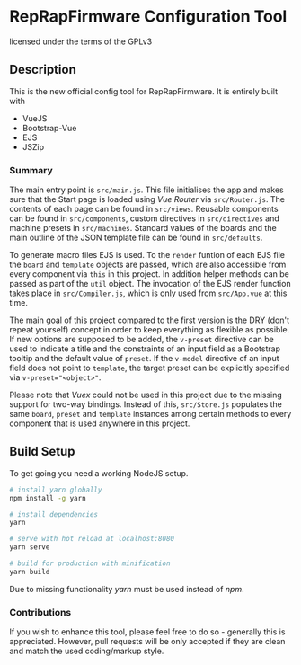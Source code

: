 # RepRapFirmware Configuration Tool

licensed under the terms of the GPLv3

## Description

This is the new official config tool for RepRapFirmware.
It is entirely built with
- VueJS
- Bootstrap-Vue
- EJS
- JSZip

### Summary

The main entry point is `src/main.js`. This file initialises the app and makes sure that the Start page is loaded using *Vue Router* via `src/Router.js`. The contents of each page can be found in `src/views`.
Reusable components can be found in `src/components`, custom directives in `src/directives` and machine presets in `src/machines`.
Standard values of the boards and the main outline of the JSON template file can be found in `src/defaults`.

To generate macro files EJS is used. To the `render` funtion of each EJS file the `board` and `template` objects are passed, which are also accessible from every component via `this` in this project. In addition helper methods can be passed as part of the `util` object. The invocation of the EJS render function takes place in `src/Compiler.js`, which is only used from `src/App.vue` at this time.

The main goal of this project compared to the first version is the DRY (don't repeat yourself) concept in order to keep everything as flexible as possible.
If new options are supposed to be added, the `v-preset` directive can be used to indicate a title and the constraints of an input field as a Bootstrap tooltip and the default value of `preset`. If the `v-model` directive of an input field does not point to `template`, the target preset can be explicitly specified via `v-preset="<object>"`.

Please note that *Vuex* could not be used in this project due to the missing support for two-way bindings. Instead of this, `src/Store.js` populates the same `board`, `preset` and `template` instances among certain methods to every component that is used anywhere in this project.

## Build Setup

To get going you need a working NodeJS setup.

``` bash
# install yarn globally
npm install -g yarn

# install dependencies
yarn

# serve with hot reload at localhost:8080
yarn serve

# build for production with minification
yarn build
```

Due to missing functionality *yarn* must be used instead of *npm*.

### Contributions

If you wish to enhance this tool, please feel free to do so - generally this is appreciated. However, pull requests will be only accepted if they are clean and match the used coding/markup style.

